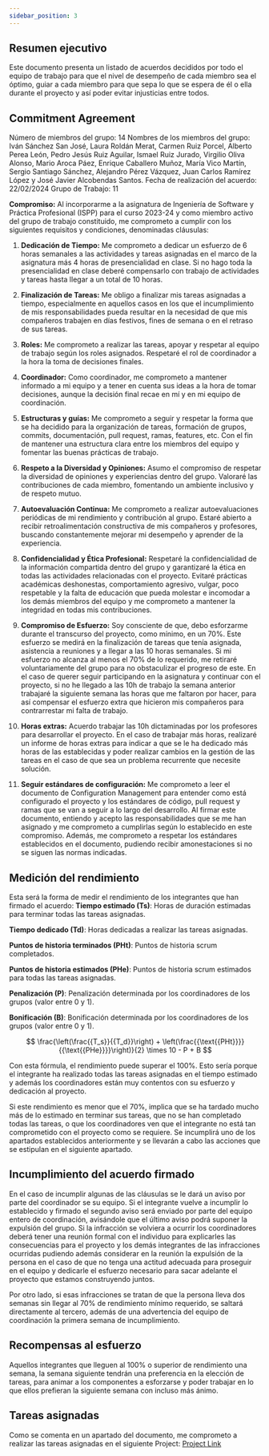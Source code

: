 ```yaml
---
sidebar_position: 3
---
```


## Resumen ejecutivo

Este documento presenta un listado de acuerdos decididos por todo el equipo de trabajo para que el nivel de desempeño de cada miembro sea el óptimo, guiar a cada miembro para que sepa lo que se espera de él o ella durante el proyecto y así poder evitar injusticias entre todos.

## Commitment Agreement

Número de miembros del grupo: 14
Nombres de los miembros del grupo: Iván Sánchez San José, Laura Roldán Merat, Carmen Ruiz Porcel, Alberto Perea León, Pedro Jesús Ruiz Aguilar, Ismael Ruiz Jurado, Virgilio Oliva Alonso, Mario Aroca Páez, Enrique Caballero Muñoz, María Vico Martín, Sergio Santiago Sánchez, Alejandro Pérez Vázquez, Juan Carlos Ramírez López y José Javier Alcobendas Santos.
Fecha de realización del acuerdo: 22/02/2024
Grupo de Trabajo: 11

**Compromiso:**
Al incorporarme a la asignatura de Ingeniería de Software y Práctica Profesional (ISPP) para el curso 2023-24 y como miembro activo del grupo de trabajo constituido, me comprometo a cumplir con los siguientes requisitos y condiciones, denominadas cláusulas:

1. **Dedicación de Tiempo:** Me comprometo a dedicar un esfuerzo de 6 horas semanales a las actividades y tareas asignadas en el marco de la asignatura más 4 horas de presencialidad en clase. Si no hago toda la presencialidad en clase deberé compensarlo con trabajo de actividades y tareas hasta llegar a un total de 10 horas.
2. **Finalización de Tareas:** Me obligo a finalizar mis tareas asignadas a tiempo, especialmente en aquellos casos en los que el incumplimiento de mis responsabilidades pueda resultar en la necesidad de que mis compañeros trabajen en días festivos, fines de semana o en el retraso de sus tareas.

3. **Roles:** Me comprometo a realizar las tareas, apoyar y respetar al equipo de trabajo según los roles asignados. Respetaré el rol de coordinador a la hora la toma de decisiones finales.

4. **Coordinador:** Como coordinador, me comprometo a mantener informado a mi equipo y a tener en cuenta sus ideas a la hora de tomar decisiones, aunque la decisión final recae en mí y en mi equipo de coordinación.

5. **Estructuras y guías:** Me comprometo a seguir y respetar la forma que se ha decidido para la organización de tareas, formación de grupos, commits, documentación, pull request, ramas, features, etc. Con el fin de mantener una estructura clara entre los miembros del equipo y fomentar las buenas prácticas de trabajo.

6. **Respeto a la Diversidad y Opiniones:** Asumo el compromiso de respetar la diversidad de opiniones y experiencias dentro del grupo. Valoraré las contribuciones de cada miembro, fomentando un ambiente inclusivo y de respeto mutuo.

7. **Autoevaluación Continua:** Me comprometo a realizar autoevaluaciones periódicas de mi rendimiento y contribución al grupo. Estaré abierto a recibir retroalimentación constructiva de mis compañeros y profesores, buscando constantemente mejorar mi desempeño y aprender de la experiencia.

8. **Confidencialidad y Ética Profesional:** Respetaré la confidencialidad de la información compartida dentro del grupo y garantizaré la ética en todas las actividades relacionadas con el proyecto. Evitaré prácticas académicas deshonestas, comportamiento agresivo, vulgar, poco respetable y la falta de educación que pueda molestar e incomodar a los demás miembros del equipo y me comprometo a mantener la integridad en todas mis contribuciones.

9. **Compromiso de Esfuerzo:** Soy consciente de que, debo esforzarme durante el transcurso del proyecto, como mínimo, en un 70%. Este esfuerzo se medirá en la finalización de tareas que tenía asignada, asistencia a reuniones y a llegar a las 10 horas semanales. Si mi esfuerzo no alcanza al menos el 70% de lo requerido, me retiraré voluntariamente del grupo para no obstaculizar el progreso de este. En el caso de querer seguir participando en la asignatura y continuar con el proyecto, si no he llegado a las 10h de trabajo la semana anterior trabajaré la siguiente semana las horas que me faltaron por hacer, para así compensar el esfuerzo extra que hicieron mis compañeros para contrarrestar mi falta de trabajo.

10. **Horas extras:** Acuerdo trabajar las 10h dictaminadas por los profesores para desarrollar el proyecto. En el caso de trabajar más horas, realizaré un informe de horas extras para indicar a que se le ha dedicado más horas de las establecidas y poder realizar cambios en la gestión de las tareas en el caso de que sea un problema recurrente que necesite solución.

11. **Seguir estándares de configuración:** Me comprometo a leer el documento de Configuration Management para entender como está configurado el proyecto y los estándares de código, pull request y ramas que se van a seguir a lo largo del desarrollo. Al firmar este documento, entiendo y acepto las responsabilidades que se me han asignado y me comprometo a cumplirlas según lo establecido en este compromiso. Además, me comprometo a respetar los estándares establecidos en el documento, pudiendo recibir amonestaciones si no se siguen las normas indicadas.

## Medición del rendimiento

Esta será la forma de medir el rendimiento de los integrantes que han firmado el acuerdo:
**Tiempo estimado (Ts)**: Horas de duración estimadas para terminar todas las tareas asignadas.

**Tiempo dedicado (Td)**: Horas dedicadas a realizar las tareas asignadas.

**Puntos de historia terminados (PHt)**: Puntos de historia scrum completados.

**Puntos de historia estimados (PHe)**: Puntos de historia scrum estimados para todas las tareas asignadas.

**Penalización (P)**: Penalización determinada por los coordinadores de los grupos (valor entre 0 y 1).

**Bonificación (B)**: Bonificación determinada por los coordinadores de los grupos (valor entre 0 y 1).

$$
\frac{\left(\frac{{T_s}}{{T_d}}\right) + \left(\frac{{\text{{PHt}}}}{{\text{{PHe}}}}\right)}{2} \times 10 - P + B
$$

Con esta fórmula, el rendimiento puede superar el 100%. Esto sería porque el integrante ha realizado todas las tareas asignadas en el tiempo estimado y además los coordinadores están muy contentos con su esfuerzo y dedicación al proyecto.

Si este rendimiento es menor que el 70%, implica que se ha tardado mucho más de lo estimado en terminar sus tareas, que no se han completado todas las tareas, o que los coordinadores ven que el integrante no está tan comprometido con el proyecto como se requiere. Se incumplirá uno de los apartados establecidos anteriormente y se llevarán a cabo las acciones que se estipulan en el siguiente apartado.

## Incumplimiento del acuerdo firmado

En el caso de incumplir algunas de las cláusulas se le dará un aviso por parte del coordinador se su equipo. Si el integrante vuelve a incumplir lo establecido y firmado el segundo aviso será enviado por parte del equipo entero de coordinación, avisándole que el último aviso podrá suponer la expulsión del grupo. Si la infracción se volviera a ocurrir los coordinadores deberá tener una reunión formal con el individuo para explicarles las consecuencias para el proyecto y los demás integrantes de las infracciones ocurridas pudiendo además considerar en la reunión la expulsión de la persona en el caso de que no tenga una actitud adecuada para proseguir en el equipo y dedicarle el esfuerzo necesario para sacar adelante el proyecto que estamos construyendo juntos.

Por otro lado, si esas infracciones se tratan de que la persona lleva dos semanas sin llegar al 70% de rendimiento mínimo requerido, se saltará directamente al tercero, además de una advertencia del equipo de coordinación la primera semana de incumplimiento.

## Recompensas al esfuerzo

Aquellos integrantes que lleguen al 100% o superior de rendimiento una semana, la semana siguiente tendrán una preferencia en la elección de tareas, para animar a los componentes a esforzarse y poder trabajar en lo que ellos prefieran la siguiente semana con incluso más ánimo.

## Tareas asignadas

Como se comenta en un apartado del documento, me comprometo a realizar las tareas asignadas en el siguiente Project: [Project Link](https://github.com/orgs/Aparking/projects/2/views/1)
